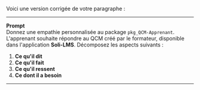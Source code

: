 Voici une version corrigée de votre paragraphe :

---

**Prompt**  
Donnez une empathie personnalisée au package `pkg_QCM-Apprenant`. L'apprenant souhaite répondre au QCM créé par le formateur, disponible dans l'application **Soli-LMS**. Décomposez les aspects suivants :  

1. **Ce qu'il dit**  
2. **Ce qu'il fait**  
3. **Ce qu'il ressent**  
4. **Ce dont il a besoin**  

--- 

